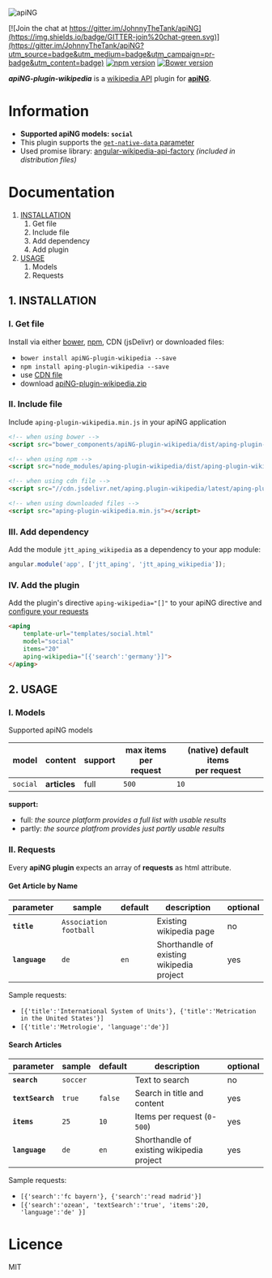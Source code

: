 [logo]: http://aping.io/logo/320/aping-plugin.png "apiNG Plugin"
![apiNG][logo]

[![Join the chat at https://gitter.im/JohnnyTheTank/apiNG](https://img.shields.io/badge/GITTER-join%20chat-green.svg)](https://gitter.im/JohnnyTheTank/apiNG?utm_source=badge&utm_medium=badge&utm_campaign=pr-badge&utm_content=badge)
[![npm version](https://badge.fury.io/js/aping-plugin-wikipedia.svg)](https://badge.fury.io/js/aping-plugin-wikipedia)
[![Bower version](https://badge.fury.io/bo/apiNG-plugin-wikipedia.svg)](https://badge.fury.io/bo/apiNG-plugin-wikipedia)

**_apiNG-plugin-wikipedia_** is a [wikipedia API](https://www.mediawiki.org/wiki/API:Main_page/en) plugin for [**apiNG**](https://github.com/JohnnyTheTank/apiNG).

# Information
* **Supported apiNG models: `social`**
* This plugin supports the [`get-native-data` parameter](https://aping.readme.io/docs/advanced#parameters)
* Used promise library: [angular-wikipedia-api-factory](https://github.com/JohnnyTheTank/angular-wikipedia-api-factory) _(included in distribution files)_

# Documentation
1. [INSTALLATION](#1-installation)
    1. Get file
    2. Include file
    3. Add dependency
    4. Add plugin
2. [USAGE](#2-usage)
    1. Models
    2. Requests

## 1. INSTALLATION

### I. Get file
Install via either [bower](http://bower.io/), [npm](https://www.npmjs.com/), CDN (jsDelivr) or downloaded files:

* `bower install apiNG-plugin-wikipedia --save`
* `npm install aping-plugin-wikipedia --save`
* use [CDN file](https://www.jsdelivr.com/projects/aping.plugin-wikipedia)
* download [apiNG-plugin-wikipedia.zip](https://github.com/JohnnyTheTank/apiNG-plugin-wikipedia/zipball/master)

### II. Include file
Include `aping-plugin-wikipedia.min.js` in your apiNG application

```html
<!-- when using bower -->
<script src="bower_components/apiNG-plugin-wikipedia/dist/aping-plugin-wikipedia.min.js"></script>

<!-- when using npm -->
<script src="node_modules/aping-plugin-wikipedia/dist/aping-plugin-wikipedia.min.js"></script>

<!-- when using cdn file -->
<script src="//cdn.jsdelivr.net/aping.plugin-wikipedia/latest/aping-plugin-wikipedia.min.js"></script>

<!-- when using downloaded files -->
<script src="aping-plugin-wikipedia.min.js"></script>
```


### III. Add dependency
Add the module `jtt_aping_wikipedia` as a dependency to your app module:
```js
angular.module('app', ['jtt_aping', 'jtt_aping_wikipedia']);
```

### IV. Add the plugin
Add the plugin's directive `aping-wikipedia="[]"` to your apiNG directive and [configure your requests](#ii-requests)
```html
<aping
    template-url="templates/social.html"
    model="social"
    items="20"
    aping-wikipedia="[{'search':'germany'}]">
</aping>
```

## 2. USAGE

### I. Models
Supported apiNG models

|  model   | content | support | max items<br>per request | (native) default items<br>per request |
|----------|---------|---------|--------|---------|
| `social` | **articles** | full    | `500`   | `10`   |

**support:**
* full: _the source platform provides a full list with usable results_ <br>
* partly: _the source platfrom provides just partly usable results_


### II. Requests
Every **apiNG plugin** expects an array of **requests** as html attribute.

#### Get Article by Name
|  parameter  | sample | default | description | optional |
|----------|---------|---------|---------|---------|
| **`title`** | `Association football` |  | Existing wikipedia page | no |
| **`language`**  | `de` | `en` | Shorthandle of existing wikipedia project |  yes  |

Sample requests:
* `[{'title':'International System of Units'}, {'title':'Metrication in the United States'}]`
* `[{'title':'Metrologie', 'language':'de'}]`

#### Search Articles
|  parameter  | sample | default | description | optional |
|----------|---------|---------|---------|---------|
| **`search`** | `soccer` |  | Text to search | no |
| **`textSearch`**  | `true` | `false` | Search in title and content |  yes  |
| **`items`**  | `25` | `10` | Items per request (`0`-`500`) |  yes  |
| **`language`**  | `de` | `en` | Shorthandle of existing wikipedia project |  yes  |


Sample requests:
* `[{'search':'fc bayern'}, {'search':'read madrid'}]`
* `[{'search':'ozean', 'textSearch':'true', 'items':20, 'language':'de' }]`

# Licence
MIT
